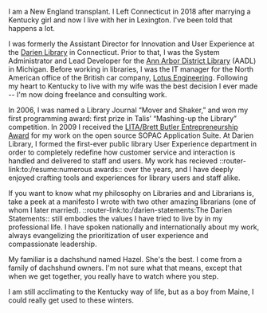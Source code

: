 I am a New England transplant. I Left Connecticut in 2018 after marrying a Kentucky girl and now I live with her in Lexington. I've been told that happens a lot.

I was formerly the Assistant Director for Innovation and User Experience at the [Darien Library](https://darienlibrary.org) in Connecticut. Prior to that, I was the System Administrator and Lead Developer for the [Ann Arbor District Library](https://aadl.org) (AADL) in Michigan. Before working in libraries, I was the IT manager for the North American office of the British car company, [Lotus Engineering](https://www.lotuscars.com/engineering/). Following my heart to Kentucky to live with my wife was the best decision I ever made -- I'm now doing freelance and consulting work.

In 2006, I was named a Library Journal “Mover and Shaker,” and won my first programming award: first prize in Talis’ “Mashing-up the Library” competition. In 2009 I received the [LITA/Brett Butler Entrepreneurship Award](http://www.ala.org/lita/awards/butler) for my work on the open source SOPAC Application Suite. At Darien Library, I formed the first-ever public library User Experience department in order to completely redefine how customer service and interaction is handled and delivered to staff and users. My work has recieved ::router-link:to:/resume:numerous awards:: over the years, and I have deeply enjoyed crafting tools and experiences for library users and staff alike.

If you want to know what my philosophy on Libraries and and Librarians is, take a peek at a manifesto I wrote with two other amazing librarians (one of whom I later married). ::router-link:to:/darien-statements:The Darien Statements:: still embodies the values I have tried to live by in my professional life. I have spoken nationally and internationally about my work, always evangelizing the prioritization of user experience and compassionate leadership.

My familiar is a dachshund named Hazel. She's the best. I come from a family of dachshund owners. I'm not sure what that means, except that when we get together, you really have to watch where you step.

I am still acclimating to the Kentucky way of life, but as a boy from Maine, I could really get used to these winters.

